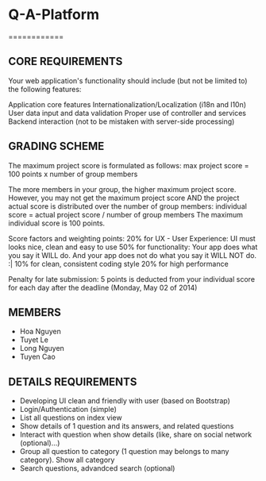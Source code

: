 <h1>Q-A-Platform</h1>
============

<h2>CORE REQUIREMENTS</h2>

Your web application's functionality should include (but not be limited to) the following features:

Application core features
Internationalization/Localization (i18n and l10n)
User data input and data validation
Proper use of controller and services
Backend interaction (not to be mistaken with server-side processing)

<h2>GRADING SCHEME</h2>

The maximum project score is formulated as follows:
max project score = 100 points x number of group members
 
The more members in your group, the higher maximum project score. However, you may not get the maximum project score AND the project actual score is distributed over the number of group members:
individual score = actual project score / number of group members
The maximum individual score is 100 points.
 
Score factors and weighting points: 
20% for UX - User Experience: UI must looks nice, clean and easy to use
50% for functionality: Your app does what you say it WILL do. And your app does not do what you say it WILL NOT do. :|
10% for clean, consistent coding style
20% for high performance
 
 
 Penalty for late submission:
5 points is deducted from your individual score for each day after the deadline (Monday, May 02 of 2014)

<h2>MEMBERS</h2>

<ul>
	<li>Hoa Nguyen</li>
	<li>Tuyet Le</li>
	<li>Long Nguyen</li>
	<li>Tuyen Cao</li>
</ul>

<h2>DETAILS REQUIREMENTS</h2>

<ul>
	<li>Developing UI clean and friendly with user (based on Bootstrap)</li>
	<li>Login/Authentication (simple)</li>
	<li>List all questions on index view</li>
	<li>Show details of 1 question and its answers, and related questions</li>
	<li>Interact with question when show details (like, share on social network (optional)...)</li>
	<li>Group all question to category (1 question may belongs to many category). Show all category</li>
	<li>Search questions, advandced search (optional)</li>
</ul>